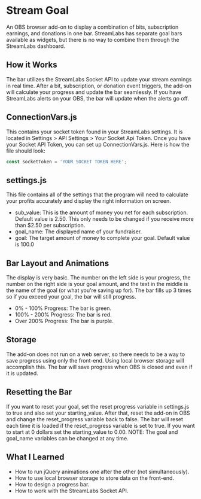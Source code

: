 # Stream Goal
An OBS browser add-on to display a combination of bits, subscription earnings, and donations in one bar. StreamLabs has separate goal bars available as widgets, but there is no way to combine them through the StreamLabs dashboard.


## How it Works
The bar utilizes the StreamLabs Socket API to update your stream earnings in real time. After a bit, subscription, or donation event triggers, the add-on will calculate your progress and update the bar seamlessly. If you have StreamLabs alerts on your OBS, the bar will update when the alerts go off.


## ConnectionVars.js
This contains your socket token found in your StreamLabs settings. It is located in Settings > API Settings > Your Socket Api Token. Once you have your Socket API Token, you can set up ConnectionVars.js. Here is how the file should look:

```javascript
const socketToken = 'YOUR SOCKET TOKEN HERE';
```

## settings.js
This file contains all of the settings that the program will need to calculate your profits accurately and display the right information on screen.
* sub_value: This is the amount of money you net for each subscription. Default value is 2.50. This only needs to be changed if you receive more than $2.50 per subscription.
* goal_name: The displayed name of your fundraiser.
* goal: The target amount of money to complete your goal. Default value is 100.0


## Bar Layout and Animations
The display is very basic. The number on the left side is your progress, the number on the right side is your goal amount, and the text in the middle is the name of the goal (or what you're saving up for). The bar fills up 3 times so if you exceed your goal, the bar will still progress.
* 0% - 100% Progress: The bar is green.
* 100% - 200% Progress: The bar is red.
* Over 200% Progress: The bar is purple.


## Storage
The add-on does not run on a web server, so there needs to be a way to save progress using only the front-end. Using local browser storage will accomplish this. The bar will save progress when OBS is closed and even if it is updated.


## Resetting the Bar
If you want to reset your goal, set the reset progress variable in settings.js to true and also set your starting_value. After that, reset the add-on in OBS and change the reset_progress variable back to false. The bar will reset each time it is loaded if the reset_progress variable is set to true. If you want to start at 0 dollars set the starting_value to 0.00. NOTE: The goal and goal_name variables can be changed at any time.


## What I Learned
* How to run jQuery animations one after the other (not simultaneously).
* How to use local browser storage to store data on the front-end.
* How to design a progress bar.
* How to work with the StreamLabs Socket API.

